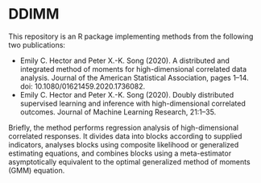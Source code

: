 # DDIMM

This repository is an R package implementing methods from the following two publications:
- Emily C. Hector and Peter X.-K. Song (2020). A distributed and integrated method of moments for high-dimensional correlated data analysis. 
Journal of the American Statistical Association, pages 1–14. doi: 10.1080/01621459.2020.1736082.
- Emily C. Hector and Peter X.-K. Song (2020). Doubly distributed supervised learning and inference with high-dimensional correlated outcomes. 
Journal of Machine Learning Research, 21:1–35.

Briefly, the method performs regression analysis of high-dimensional correlated responses. It divides data into blocks according to supplied indicators, 
analyses blocks using composite likelihood or generalized estimating equations, and combines blocks using a meta-estimator asymptotically equivalent to 
the optimal generalized method of moments (GMM) equation.
